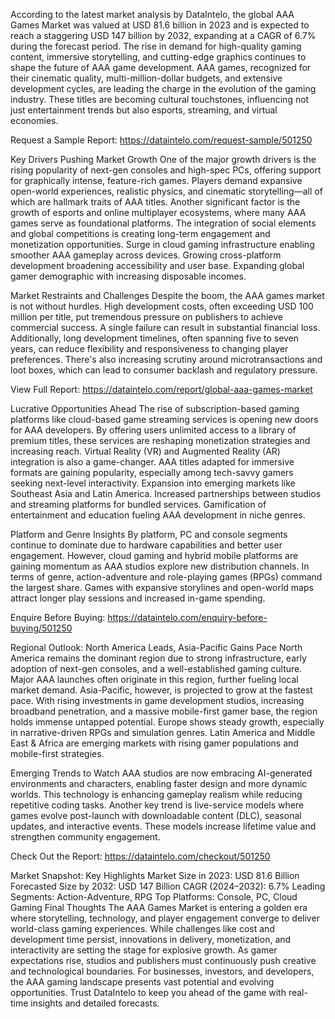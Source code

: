According to the latest market analysis by DataIntelo, the global AAA Games Market was valued at USD 81.6 billion in 2023 and is expected to reach a staggering USD 147 billion by 2032, expanding at a CAGR of 6.7% during the forecast period. The rise in demand for high-quality gaming content, immersive storytelling, and cutting-edge graphics continues to shape the future of AAA game development.
AAA games, recognized for their cinematic quality, multi-million-dollar budgets, and extensive development cycles, are leading the charge in the evolution of the gaming industry. These titles are becoming cultural touchstones, influencing not just entertainment trends but also esports, streaming, and virtual economies.

Request a Sample Report: https://dataintelo.com/request-sample/501250

Key Drivers Pushing Market Growth
One of the major growth drivers is the rising popularity of next-gen consoles and high-spec PCs, offering support for graphically intense, feature-rich games. Players demand expansive open-world experiences, realistic physics, and cinematic storytelling—all of which are hallmark traits of AAA titles.
Another significant factor is the growth of esports and online multiplayer ecosystems, where many AAA games serve as foundational platforms. The integration of social elements and global competitions is creating long-term engagement and monetization opportunities.
Surge in cloud gaming infrastructure enabling smoother AAA gameplay across devices.
Growing cross-platform development broadening accessibility and user base.
Expanding global gamer demographic with increasing disposable incomes.

Market Restraints and Challenges
Despite the boom, the AAA games market is not without hurdles. High development costs, often exceeding USD 100 million per title, put tremendous pressure on publishers to achieve commercial success. A single failure can result in substantial financial loss.
Additionally, long development timelines, often spanning five to seven years, can reduce flexibility and responsiveness to changing player preferences. There's also increasing scrutiny around microtransactions and loot boxes, which can lead to consumer backlash and regulatory pressure.

View Full Report: https://dataintelo.com/report/global-aaa-games-market

Lucrative Opportunities Ahead
The rise of subscription-based gaming platforms like cloud-based game streaming services is opening new doors for AAA developers. By offering users unlimited access to a library of premium titles, these services are reshaping monetization strategies and increasing reach.
Virtual Reality (VR) and Augmented Reality (AR) integration is also a game-changer. AAA titles adapted for immersive formats are gaining popularity, especially among tech-savvy gamers seeking next-level interactivity.
Expansion into emerging markets like Southeast Asia and Latin America.
Increased partnerships between studios and streaming platforms for bundled services.
Gamification of entertainment and education fueling AAA development in niche genres.

Platform and Genre Insights
By platform, PC and console segments continue to dominate due to hardware capabilities and better user engagement. However, cloud gaming and hybrid mobile platforms are gaining momentum as AAA studios explore new distribution channels.
In terms of genre, action-adventure and role-playing games (RPGs) command the largest share. Games with expansive storylines and open-world maps attract longer play sessions and increased in-game spending.

Enquire Before Buying: https://dataintelo.com/enquiry-before-buying/501250

Regional Outlook: North America Leads, Asia-Pacific Gains Pace
North America remains the dominant region due to strong infrastructure, early adoption of next-gen consoles, and a well-established gaming culture. Major AAA launches often originate in this region, further fueling local market demand.
Asia-Pacific, however, is projected to grow at the fastest pace. With rising investments in game development studios, increasing broadband penetration, and a massive mobile-first gamer base, the region holds immense untapped potential.
Europe shows steady growth, especially in narrative-driven RPGs and simulation genres.
Latin America and Middle East & Africa are emerging markets with rising gamer populations and mobile-first strategies.

Emerging Trends to Watch
AAA studios are now embracing AI-generated environments and characters, enabling faster design and more dynamic worlds. This technology is enhancing gameplay realism while reducing repetitive coding tasks.
Another key trend is live-service models where games evolve post-launch with downloadable content (DLC), seasonal updates, and interactive events. These models increase lifetime value and strengthen community engagement.

Check Out the Report: https://dataintelo.com/checkout/501250

Market Snapshot: Key Highlights
Market Size in 2023: USD 81.6 Billion
Forecasted Size by 2032: USD 147 Billion
CAGR (2024–2032): 6.7%
Leading Segments: Action-Adventure, RPG
Top Platforms: Console, PC, Cloud Gaming
Final Thoughts
The AAA Games Market is entering a golden era where storytelling, technology, and player engagement converge to deliver world-class gaming experiences. While challenges like cost and development time persist, innovations in delivery, monetization, and interactivity are setting the stage for explosive growth.
As gamer expectations rise, studios and publishers must continuously push creative and technological boundaries. For businesses, investors, and developers, the AAA gaming landscape presents vast potential and evolving opportunities. Trust DataIntelo to keep you ahead of the game with real-time insights and detailed forecasts.

